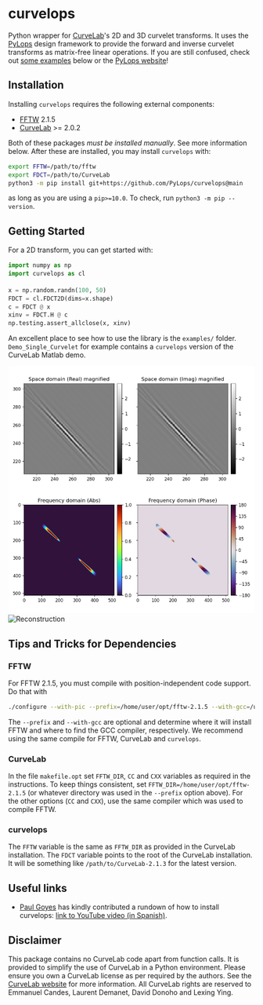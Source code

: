 # curvelops

Python wrapper for [CurveLab](http://www.curvelet.org)'s 2D and 3D curvelet transforms. It uses the [PyLops](https://pylops.readthedocs.io/) design framework to provide the forward and inverse curvelet transforms as matrix-free linear operations. If you are still confused, check out [some examples](https://github.com/PyLops/curvelops/tree/main/examples) below or the [PyLops website](https://pylops.readthedocs.io/)!

## Installation

Installing `curvelops` requires the following external components:

- [FFTW](http://www.fftw.org/download.html) 2.1.5
- [CurveLab](http://curvelet.org/software.html) >= 2.0.2

Both of these packages _must be installed manually_. See more information below.
After these are installed, you may install `curvelops` with:

```bash
export FFTW=/path/to/fftw
export FDCT=/path/to/CurveLab
python3 -m pip install git+https://github.com/PyLops/curvelops@main
```

as long as you are using a `pip>=10.0`. To check, run `python3 -m pip --version`.

## Getting Started

For a 2D transform, you can get started with:

```python
import numpy as np
import curvelops as cl

x = np.random.randn(100, 50)
FDCT = cl.FDCT2D(dims=x.shape)
c = FDCT @ x
xinv = FDCT.H @ c
np.testing.assert_allclose(x, xinv)
```

An excellent place to see how to use the library is the `examples/` folder. `Demo_Single_Curvelet` for example contains a `curvelops` version of the CurveLab Matlab demo.

![Demo](https://github.com/PyLops/curvelops/raw/main/docs/source/static/demo.png)
![Reconstruction](https://github.com/PyLops/curvelops/raw/main/docs/source/static/reconstruction.png)

## Tips and Tricks for Dependencies

### FFTW

For FFTW 2.1.5, you must compile with position-independent code support. Do that with

```bash
./configure --with-pic --prefix=/home/user/opt/fftw-2.1.5 --with-gcc=/usr/bin/gcc
```

The `--prefix` and `--with-gcc` are optional and determine where it will install FFTW and where to find the GCC compiler, respectively. We recommend using the same compile for FFTW, CurveLab and `curvelops`.

### CurveLab

In the file `makefile.opt` set `FFTW_DIR`, `CC` and `CXX` variables as required in the instructions. To keep things consistent, set `FFTW_DIR=/home/user/opt/fftw-2.1.5` (or whatever directory was used in the `--prefix` option above). For the other options (`CC` and `CXX`), use the same compiler which was used to compile FFTW.

### curvelops

The `FFTW` variable is the same as `FFTW_DIR` as provided in the CurveLab installation. The `FDCT` variable points to the root of the CurveLab installation. It will be something like `/path/to/CurveLab-2.1.3` for the latest version.

## Useful links

* [Paul Goyes](https://github.com/PAULGOYES) has kindly contributed a rundown of how to install curvelops: [link to YouTube video (in Spanish)](https://www.youtube.com/watch?v=LAFkknyOpGY).

## Disclaimer

This package contains no CurveLab code apart from function calls. It is provided to simplify the use of CurveLab in a Python environment. Please ensure you own a CurveLab license as per required by the authors. See the [CurveLab website](http://curvelet.org/software.html) for more information. All CurveLab rights are reserved to Emmanuel Candes, Laurent Demanet, David Donoho and Lexing Ying.
